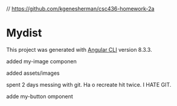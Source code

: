 // https://github.com/kgenesherman/csc436-homework-2a
# Mydist

This project was generated with [Angular CLI](https://github.com/angular/angular-cli) version 8.3.3.

added my-image componen

added assets/images

spent 2 days messing with git.  Ha o recreate hit twice.   I HATE GIT.

adde my-button omponent


